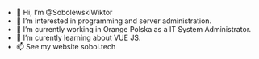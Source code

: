 - 👋 Hi, I’m @SobolewskiWiktor
- 👀 I’m interested in programming and server administration. 
- 🌱 I’m currently working in Orange Polska as a IT System Administrator.
- 💞️ I’m curently learning about VUE JS. 
- 📫 See my website sobol.tech
<!---
SobolewskiWiktor/SobolewskiWiktor is a ✨ special ✨ repository because its `README.md` (this file) appears on your GitHub profile.
You can click the Preview link to take a look at your changes.
--->
